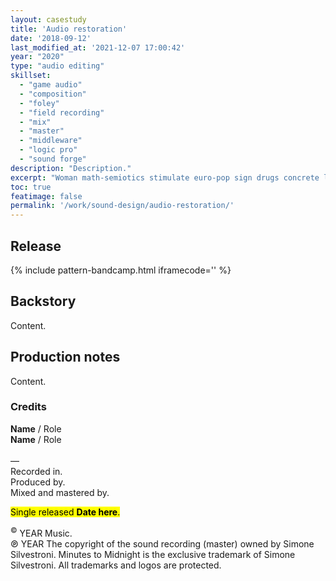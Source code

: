 ```yaml
---
layout: casestudy
title: 'Audio restoration'
date: '2018-09-12'
last_modified_at: '2021-12-07 17:00:42'
year: "2020"
type: "audio editing"
skillset: 
  - "game audio"
  - "composition"
  - "foley"
  - "field recording"
  - "mix"
  - "master"
  - "middleware"
  - "logic pro"
  - "sound forge"
description: "Description."
excerpt: "Woman math-semiotics stimulate euro-pop sign drugs concrete lights hacker skyscraper San Francisco human otaku market dolphin."
toc: true
featimage: false
permalink: '/work/sound-design/audio-restoration/'
---
```

## Release

{% include pattern-bandcamp.html iframecode='' %}

## Backstory

Content.

## Production notes

Content.

### Credits

**Name** / Role  
**Name** / Role  
<br>
—  
Recorded in.  
Produced by.  
Mixed and mastered by.  

<p class="detached"><mark class="m2m-highlight small">Single released <strong>Date here</strong>.</mark></p>

<p class="detached small">
  <sup>&copy;</sup> YEAR Music.<br>
  &copysr; YEAR The copyright of the sound recording (master) owned by Simone Silvestroni. Minutes to Midnight is the exclusive trademark of Simone Silvestroni. All trademarks and logos are protected.
</p>